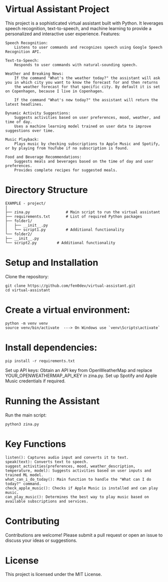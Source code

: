 # Virtual Assistant Project

This project is a sophisticated virtual assistant built with Python. It leverages speech recognition, text-to-speech, and machine learning to provide a personalized and interactive user experience.
Features:

    Speech Recognition:
        Listens to user commands and recognizes speech using Google Speech Recognition API.

    Text-to-Speech:
        Responds to user commands with natural-sounding speech.

    Weather and Breaking News:
        If the command "What's the weather today?" the assistant will ask you in which city you want to know the forecast for and then returns
        the weather forecast for that specific city. By default it is set on Copenhagen, because I live in Copenhagen.

        If the command "What's new today?" the assistant will return the latest headlines.

    Dynamic Activity Suggestions:
        Suggests activities based on user preferences, mood, weather, and time of day.
        Uses a machine learning model trained on user data to improve suggestions over time.

    Music Playback:
        Plays music by checking subscriptions to Apple Music and Spotify, or by playing from YouTube if no subscription is found.

    Food and Beverage Recommendations:
        Suggests meals and beverages based on the time of day and user preferences.
        Provides complete recipes for suggested meals.

# Directory Structure

    EXAMPLE - project/
    │
    ├── zina.py                # Main script to run the virtual assistant
    ├── requirements.txt       # List of required Python packages
    ├── folder1/
    │   ├── __init__.py
    │   └── script1.py         # Additional functionality
    └── folder2/
    ├── __init__.py
    └── script2.py         # Additional functionality

# Setup and Installation

Clone the repository:

    git clone https://github.com/fen0dev/virtual-assistant.git
    cd virtual-assistant

# Create a virtual environment:

    python -m venv venv
    source venv/bin/activate  ---> On Windows use `venv\Scripts\activate`

# Install dependencies:

    pip install -r requirements.txt

Set up API keys:
    Obtain an API key from OpenWeatherMap and replace YOUR_OPENWEATHERMAP_API_KEY in zina.py.
    Set up Spotify and Apple Music credentials if required.

# Running the Assistant

Run the main script:

    python3 zina.py

# Key Functions

    listen(): Captures audio input and converts it to text.
    speak(text): Converts text to speech.
    suggest_activities(preferences, mood, weather_description, temperature, model): Suggests activities based on user inputs and trained ML model.
    what_can_i_do_today(): Main function to handle the "What can I do today?" command.
    check_apple_music(): Checks if Apple Music is installed and can play music.
    can_play_music(): Determines the best way to play music based on available subscriptions and services.

 # Contributing

Contributions are welcome! Please submit a pull request or open an issue to discuss your ideas or suggestions.

# License

This project is licensed under the MIT License.
